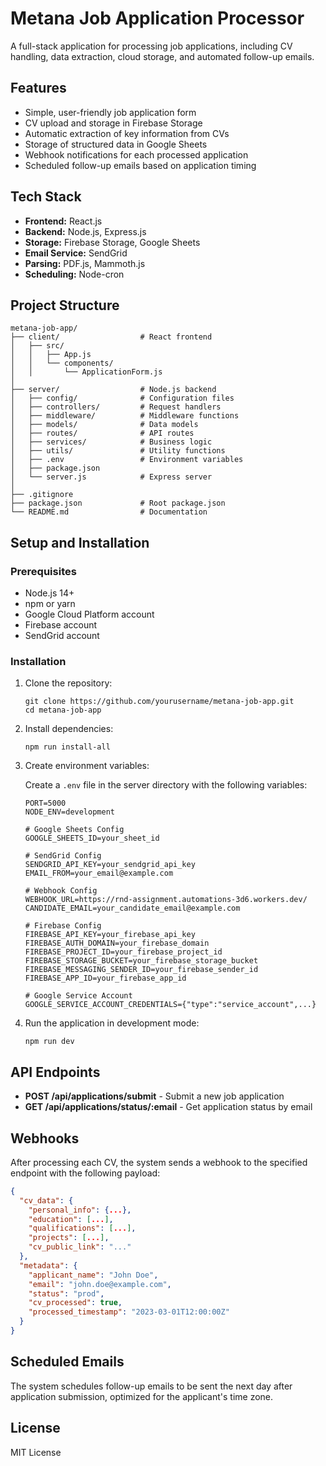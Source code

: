 # Metana Job Application Processor

A full-stack application for processing job applications, including CV handling, data extraction, cloud storage, and automated follow-up emails.

## Features

- Simple, user-friendly job application form
- CV upload and storage in Firebase Storage
- Automatic extraction of key information from CVs
- Storage of structured data in Google Sheets
- Webhook notifications for each processed application
- Scheduled follow-up emails based on application timing

## Tech Stack

- **Frontend:** React.js
- **Backend:** Node.js, Express.js
- **Storage:** Firebase Storage, Google Sheets
- **Email Service:** SendGrid
- **Parsing:** PDF.js, Mammoth.js
- **Scheduling:** Node-cron

## Project Structure

```
metana-job-app/
├── client/                  # React frontend
│   ├── src/
│   │   ├── App.js
│   │   └── components/
│   │       └── ApplicationForm.js
│
├── server/                  # Node.js backend
│   ├── config/              # Configuration files
│   ├── controllers/         # Request handlers
│   ├── middleware/          # Middleware functions
│   ├── models/              # Data models
│   ├── routes/              # API routes
│   ├── services/            # Business logic
│   ├── utils/               # Utility functions
│   ├── .env                 # Environment variables
│   ├── package.json
│   └── server.js            # Express server
│
├── .gitignore
├── package.json             # Root package.json
└── README.md                # Documentation
```

## Setup and Installation

### Prerequisites

- Node.js 14+
- npm or yarn
- Google Cloud Platform account
- Firebase account
- SendGrid account

### Installation

1. Clone the repository:
   ```
   git clone https://github.com/yourusername/metana-job-app.git
   cd metana-job-app
   ```

2. Install dependencies:
   ```
   npm run install-all
   ```

3. Create environment variables:
   
   Create a `.env` file in the server directory with the following variables:
   ```
   PORT=5000
   NODE_ENV=development
   
   # Google Sheets Config
   GOOGLE_SHEETS_ID=your_sheet_id
   
   # SendGrid Config
   SENDGRID_API_KEY=your_sendgrid_api_key
   EMAIL_FROM=your_email@example.com
   
   # Webhook Config
   WEBHOOK_URL=https://rnd-assignment.automations-3d6.workers.dev/
   CANDIDATE_EMAIL=your_candidate_email@example.com
   
   # Firebase Config
   FIREBASE_API_KEY=your_firebase_api_key
   FIREBASE_AUTH_DOMAIN=your_firebase_domain
   FIREBASE_PROJECT_ID=your_firebase_project_id
   FIREBASE_STORAGE_BUCKET=your_firebase_storage_bucket
   FIREBASE_MESSAGING_SENDER_ID=your_firebase_sender_id
   FIREBASE_APP_ID=your_firebase_app_id
   
   # Google Service Account
   GOOGLE_SERVICE_ACCOUNT_CREDENTIALS={"type":"service_account",...}
   ```

4. Run the application in development mode:
   ```
   npm run dev
   ```

## API Endpoints

- **POST /api/applications/submit** - Submit a new job application
- **GET /api/applications/status/:email** - Get application status by email

## Webhooks

After processing each CV, the system sends a webhook to the specified endpoint with the following payload:

```json
{
  "cv_data": {
    "personal_info": {...},
    "education": [...],
    "qualifications": [...],
    "projects": [...],
    "cv_public_link": "..."
  },
  "metadata": {
    "applicant_name": "John Doe",
    "email": "john.doe@example.com",
    "status": "prod",
    "cv_processed": true,
    "processed_timestamp": "2023-03-01T12:00:00Z"
  }
}
```

## Scheduled Emails

The system schedules follow-up emails to be sent the next day after application submission, optimized for the applicant's time zone.

## License

MIT License